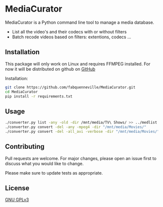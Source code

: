 # MediaCurator

MediaCurator is a Python command line tool to manage a media database. 
* List all the video's and their codecs with or without filters
* Batch recode videos based on filters: extentions, codecs ...

## Installation

This package will only work on Linux and requires FFMPEG installed. For now it will be distributed on github on [GitHub](https://github.com/fabquenneville/MediaCurator.git)

Installation:
```bash
git clone https://github.com/fabquenneville/MediaCurator.git
cd MediaCurator
pip install -r requirements.txt 

```

## Usage

```bash
./converter.py list -any -old -dir /mnt/media/TV\ Shows/ >> ../medlist.txt
./converter.py convert -del -any -mpeg4 -dir "/mnt/media/Movies/"
./converter.py convert -del -all_avi -verbose -dir "/mnt/media/Movies/"
```

## Contributing
Pull requests are welcome. For major changes, please open an issue first to discuss what you would like to change.

Please make sure to update tests as appropriate.

## License
[GNU GPLv3](https://choosealicense.com/licenses/gpl-3.0/)